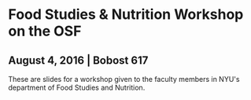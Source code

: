 # Food Studies & Nutrition Workshop on the OSF
## August 4, 2016 | Bobost 617

These are slides for a workshop given to the faculty members in NYU's department of Food Studies and Nutrition. 